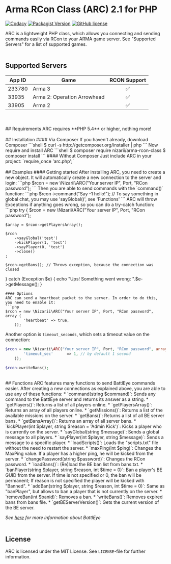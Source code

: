 # Arma RCon Class (ARC) 2.1 for PHP 
[![Codacy](https://img.shields.io/codacy/f42d50a9693b4febb34fab3f68315365.svg)](https://www.codacy.com/app/nizari/arma-rcon-class-php)
[![Packagist Version](https://img.shields.io/packagist/v/nizarii/arma-rcon-class.svg)](https://packagist.org/packages/nizarii/arma-rcon-class)
[![GitHub license](https://img.shields.io/github/license/nizarii/arma-rcon-class-php.svg)](https://github.com/Nizarii/arma-rcon-class-php/)

ARC is a lightweight PHP class, which allows you connecting and sending commands easily via RCon to your ARMA game server. See "Supported Servers" for a list of supported games.
<br>
<br>
## Supported Servers
| App ID        | Game          | RCON Support       |
|---------------|---------------|:------------------:|
|233780         | Arma 3        | :white_check_mark: |
|33935          | Arma 2: Operation Arrowhead       | :white_check_mark: |
|33905          | Arma 2        | :white_check_mark: |
<br>
<br>
## Requirements
ARC requires **PHP 5.4** or higher, nothing more!
<br>
<br>
## Installation 
#### Via Composer
If you haven't already, download Composer
```shell
$ curl -s http://getcomposer.org/installer | php
```
Now require and install ARC
```shell
$ composer require nizarii/arma-rcon-class
$ composer install
```
#### Without Composer
Just include ARC in your project: `require_once 'arc.php';` 
<br>
<br>
## Examples
#### Getting started
After installing ARC, you need to create a new object. It will automatically create a new connection to the server and login:
```php
$rcon = new \Nizarii\ARC("Your server IP", Port, "RCon password");
```
Then you are able to send commands with the `command()` function:
```php
$rcon->command("Say -1 hello!"); // To say something in global chat, you may use 'sayGlobal()', see 'Functions'
```
ARC will throw Exceptions if anything goes wrong, so you can do a try-catch function:
```php
try 
{
    $rcon = new \Nizarii\ARC("Your server IP", Port, "RCon password");
       
    $array = $rcon->getPlayersArray();
    
    $rcon
        ->sayGlobal('test')
        ->kickPlayer(1, 'test')
        ->sayPlayer(0, 'test')
        ->close()
    ;
    
    $rcon->getBans(); // Throws exception, because the connection was closed
} 
catch (Exception $e) 
{
    echo "Ups! Something went wrong: ".$e->getMessage();
}
```
#### Options
ARC can send a heartbeat packet to the server. In order to do this, you need to enable it:
```php
$rcon = new \Nizarii\ARC("Your server IP", Port, "RCon password", array (
        'heartbeat' => true,
    ));
```
Another option is `timeout_seconds`, which sets a timeout value on the connection:
```php
$rcon = new \Nizarii\ARC("Your server IP", Port, "RCon password", array (
        'timeout_sec'      => 1, // by default 1 second
    ));
    
$rcon->writeBans(); 
```
<br>
## Functions
ARC features many functions to send BattlEye commands easier. After creating a new connections as explained above, you are able to use any of these functions:
* `command(string $command)`:  Sends any command to the BattlEye server and returns its answer as a string.
* `getPlayers()`:  Returns a list of all players online.
* `getPlayersArray()`:  Returns an array of all players online.
* `getMissions()`:  Returns a list of the available missions on the server.
* `getBans()`:  Returns a list of all BE server bans.
* `getBansArray()`:  Returns an array of all server bans. 
* `kickPlayer(int $player, string $reason = 'Admin Kick')`:  Kicks a player who is currently on the server. 
* `sayGlobal(string $message)`:  Sends a global message to all players.
* `sayPlayer(int $player, string $message)`:  Sends a message to a specific player.
* `loadScripts()`:  Loads the "scripts.txt" file without the need to restart the server.
* `maxPing(int $ping)`:  Changes the MaxPing value. If a player has a higher ping, he will be kicked from the server.
* `changePassword(string $password)`:  Changes the RCon password.
* `loadBans()`:  (Re)load the BE ban list from bans.txt.
* `banPlayer(string $player, string $reason, int $time = 0)`:  Ban a player's BE GUID from the server. If time is not specified or 0, the ban will be permanent; If reason is not specified the player will be kicked with "Banned".
* `addBan(string $player, string $reason, int $time = 0)`:  Same as "banPlayer", but allows to ban a player that is not currently on the server.
* `removeBan(int $banid)`:  Removes a ban.
* `writeBans()`:  Removes expired bans from bans file.
* `getBEServerVersion()`: Gets the current version of the BE server.

*See [here](https://community.bistudio.com/wiki/BattlEye "BattlEye Wiki") for more information about BattlEye*
<br>
<br>
## License

ARC is licensed under the MIT License. See `LICENSE`-file for further information.
